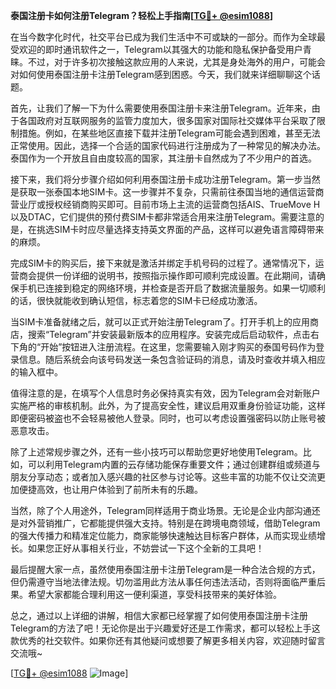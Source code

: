 **泰国注册卡如何注册Telegram？轻松上手指南[[TG💪+ @esim1088](https://t.me/s/esim1088)]**

在当今数字化时代，社交平台已成为我们生活中不可或缺的一部分。而作为全球最受欢迎的即时通讯软件之一，Telegram以其强大的功能和隐私保护备受用户青睐。不过，对于许多初次接触这款应用的人来说，尤其是身处海外的用户，可能会对如何使用泰国注册卡注册Telegram感到困惑。今天，我们就来详细聊聊这个话题。

首先，让我们了解一下为什么需要使用泰国注册卡来注册Telegram。近年来，由于各国政府对互联网服务的监管力度加大，很多国家对国际社交媒体平台采取了限制措施。例如，在某些地区直接下载并注册Telegram可能会遇到困难，甚至无法正常使用。因此，选择一个合适的国家代码进行注册成为了一种常见的解决办法。泰国作为一个开放且自由度较高的国家，其注册卡自然成为了不少用户的首选。

接下来，我们将分步骤介绍如何利用泰国注册卡成功注册Telegram。第一步当然是获取一张泰国本地SIM卡。这一步骤并不复杂，只需前往泰国当地的通信运营商营业厅或授权经销商购买即可。目前市场上主流的运营商包括AIS、TrueMove H以及DTAC，它们提供的预付费SIM卡都非常适合用来注册Telegram。需要注意的是，在挑选SIM卡时应尽量选择支持英文界面的产品，这样可以避免语言障碍带来的麻烦。

完成SIM卡的购买后，接下来就是激活并绑定手机号码的过程了。通常情况下，运营商会提供一份详细的说明书，按照指示操作即可顺利完成设置。在此期间，请确保手机已连接到稳定的网络环境，并检查是否开启了数据流量服务。如果一切顺利的话，很快就能收到确认短信，标志着您的SIM卡已经成功激活。

当SIM卡准备就绪之后，就可以正式开始注册Telegram了。打开手机上的应用商店，搜索“Telegram”并安装最新版本的应用程序。安装完成后启动软件，点击右下角的“开始”按钮进入注册流程。在这里，您需要输入刚才购买的泰国号码作为登录信息。随后系统会向该号码发送一条包含验证码的消息，请及时查收并填入相应的输入框中。

值得注意的是，在填写个人信息时务必保持真实有效，因为Telegram会对新账户实施严格的审核机制。此外，为了提高安全性，建议启用双重身份验证功能，这样即便密码被盗也不会轻易被他人登录。同时，也可以考虑设置强密码以防止账号被恶意攻击。

除了上述常规步骤之外，还有一些小技巧可以帮助您更好地使用Telegram。比如，可以利用Telegram内置的云存储功能保存重要文件；通过创建群组或频道与朋友分享动态；或者加入感兴趣的社区参与讨论等。这些丰富的功能不仅让交流更加便捷高效，也让用户体验到了前所未有的乐趣。

当然，除了个人用途外，Telegram同样适用于商业场景。无论是企业内部沟通还是对外营销推广，它都能提供强大支持。特别是在跨境电商领域，借助Telegram的强大传播力和精准定位能力，商家能够快速触达目标客户群体，从而实现业绩增长。如果您正好从事相关行业，不妨尝试一下这个全新的工具吧！

最后提醒大家一点，虽然使用泰国注册卡注册Telegram是一种合法合规的方式，但仍需遵守当地法律法规。切勿滥用此方法从事任何违法活动，否则将面临严重后果。希望大家都能合理利用这一便利渠道，享受科技带来的美好体验。

总之，通过以上详细的讲解，相信大家都已经掌握了如何使用泰国注册卡注册Telegram的方法了吧！无论你是出于兴趣爱好还是工作需求，都可以轻松上手这款优秀的社交软件。如果你还有其他疑问或想要了解更多相关内容，欢迎随时留言交流哦~ 

[[TG💪+ @esim1088](https://t.me/s/esim1088) ![Image](https://i.postimg.cc/4NQfJmqS/Snipaste-2025-05-13-00-14-12.png)]